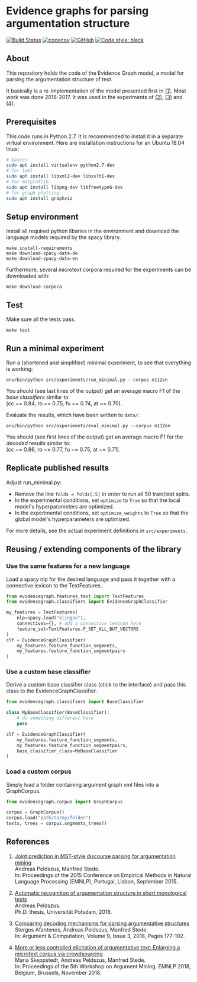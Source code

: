 Evidence graphs for parsing argumentation structure
===================================================

[![Build Status](https://travis-ci.org/peldszus/evidencegraph.svg?branch=master)](https://travis-ci.org/peldszus/evidencegraph)
[![codecov](https://codecov.io/gh/peldszus/evidencegraph/branch/master/graph/badge.svg)](https://codecov.io/gh/peldszus/evidencegraph)
[![GitHub](https://img.shields.io/github/license/peldszus/evidencegraph)](LICENSE)
[![Code style: black](https://img.shields.io/badge/code%20style-black-000000.svg)](https://github.com/ambv/black)


## About

This repository holds the code of the Evidence Graph model, a model for parsing the argumentation structure of text.

It basically is a re-implementation of the model presented first in [(1)](#references). Most work was done 2016-2017. It was used in the experiments of [(2)](#references), [(3)](#references) and [(4)](#references).


## Prerequisites

This code runs in Python 2.7. It is recommended to install it in a separate virtual environment. Here are installation instructions for an Ubuntu 18.04 linux:

```sh
# basics
sudo apt install virtualenv python2.7-dev
# for lxml
sudo apt install libxml2-dev libxslt1-dev
# for matplotlib
sudo apt install libpng-dev libfreetype6-dev
# for graph plotting
sudo apt install graphviz
```


## Setup environment

Install all required python libaries in the environment and download the language models required by the spacy library.

    make install-requirements
    make download-spacy-data-de
    make download-spacy-data-en

Furthermore, several microtext corpora required for the experiments can be downloaded with:

    make download-corpora


## Test

Make sure all the tests pass.

    make test


## Run a minimal experiment

Run a (shortened and simplified) minimal experiment, to see that everything is working:

    env/bin/python src/experiments/run_minimal.py --corpus m112en

You should (see last lines of the output) get an average macro F1 of the *base classifiers* similar to:  
  (cc ~= 0.84, ro ~= 0.75, fu ~= 0.74, at ~= 0.70).

Evaluate the results, which have been written to `data/`:

    env/bin/python src/experiments/eval_minimal.py --corpus m112en

You should (see first lines of the output) get an average macro F1 for the *decoded results* similar to:  
  (cc ~= 0.86, ro ~= 0.77, fu ~= 0.75, at ~= 0.71).


## Replicate published results

Adjust run_minimal.py:
* Remove the line `folds = folds[:5]` in order to run all 50 train/test splits.
* In the experimental conditions, set `optimize` to `True` so that the local model's hyperparameters are optimized.
* In the experimental conditions, set `optimize_weights` to `True` so that the global model's hyperparameters are optimized.

For more details, see the actual experiment definitions in `src/experiments`.


## Reusing / extending components of the library

### Use the same features for a new language

Load a spacy nlp for the desired language and pass it together with a connective lexicon to the TextFeatures.

```python
from evidencegraph.features_text import TextFeatures
from evidencegraph.classifiers import EvidenceGraphClassifier

my_features = TextFeatures(
    nlp=spacy.load("klingon"),
    connectives={}, # add a connective lexicon here
    feature_set=TextFeatures.F_SET_ALL_BUT_VECTORS
)
clf = EvidenceGraphClassifier(
    my_features.feature_function_segments,
    my_features.feature_function_segmentpairs
)
```

### Use a custom base classifier

Derive a custom base classifier class (stick to the interface) and pass this class to the EvidenceGraphClassifier.

```python
from evidencegraph.classifiers import BaseClassifier

class MyBaseClassifier(BaseClassifier):
    # do something different here
    pass

clf = EvidenceGraphClassifier(
    my_features.feature_function_segments,
    my_features.feature_function_segmentpairs,
    base_classifier_class=MyBaseClassifier
)
```

### Load a custom corpus

Simply load a folder containing argument graph xml files into a GraphCorpus.

```python
from evidencegraph.corpus import GraphCorpus

corpus = GraphCorpus()
corpus.load("path/to/my/folder")
texts, trees = corpus.segments_trees()
```


## References

1) [Joint prediction in MST-style discourse parsing for argumentation mining](https://aclweb.org/anthology/D/D15/D15-1110.pdf)  
   Andreas Peldszus, Manfred Stede.  
   In: Proceedings of the 2015 Conference on Empirical Methods in Natural Language  Processing (EMNLP), Portugal, Lisbon, September 2015.

2) [Automatic recognition of argumentation structure in short monological texts](https://publishup.uni-potsdam.de/files/42144/diss_peldszus.pdf)  
   Andreas Peldszus.  
   Ph.D. thesis, Universität Potsdam, 2018.

3) [Comparing decoding mechanisms for parsing argumentative structures](https://content.iospress.com/download/argument-and-computation/aac033?id=argument-and-computation%2Faac033)  
   Stergos Afantenos, Andreas Peldszus, Manfred Stede.  
   In: Argument & Computation, Volume 9, Issue 3, 2018, Pages 177-192.

4) [More or less controlled elicitation of argumentative text: Enlarging a microtext corpus via crowdsourcing](http://www.aclweb.org/anthology/W/W18/W18-5218.pdf)  
   Maria Skeppstedt, Andreas Peldszus, Manfred Stede.  
   In: Proceedings of the 5th Workshop on Argument Mining. EMNLP 2018, Belgium, Brussels, November 2018.
